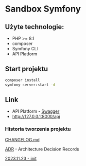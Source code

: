# Sandbox Symfony

## Użyte technologie:
- PHP >= 8.1
- composer
- Symfony CLI
- API Platform

## Start projektu
```bash
composer install
symfony server:start -d
```

## Link 
- API Platform  - [Swagger](http://127.0.0.1:8000/api/docs)
- http://127.0.0.1:8000/api



### Historia tworzenia projektu

[CHANGELOG.md](./CHANGELOG.md)

[ADR](./docs/adr) - Architecture Decision Records

[2023.11.23 - init](./docs/adr/2023.11.23_init.md)